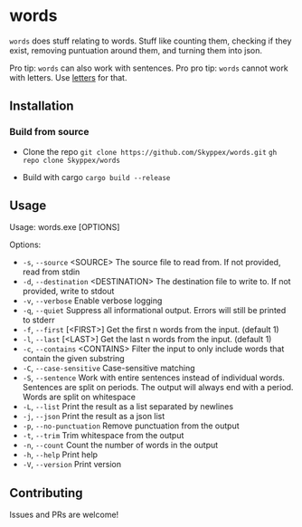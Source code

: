 # words

`words` does stuff relating to words. Stuff like counting them, checking if they
exist, removing puntuation around them, and turning them into json.

Pro tip: `words` can also work with sentences.
Pro pro tip: `words` cannot work with letters. Use [letters](https://github.com/Skyppex/letters) for that.

## Installation

### Build from source

- Clone the repo
  `git clone https://github.com/Skyppex/words.git`
  `gh repo clone Skyppex/words`

- Build with cargo
  `cargo build --release`

## Usage

Usage: words.exe [OPTIONS]

Options:

- `-s`, `--source` \<SOURCE\> The source file to read from. If not provided, read from stdin
- `-d`, `--destination` \<DESTINATION\> The destination file to write to. If not provided, write to stdout
- `-v`, `--verbose` Enable verbose logging
- `-q`, `--quiet` Suppress all informational output. Errors will still be printed to stderr
- `-f`, `--first` [\<FIRST\>] Get the first n words from the input. (default 1)
- `-l`, `--last` [\<LAST\>] Get the last n words from the input. (default 1)
- `-c`, `--contains` \<CONTAINS\> Filter the input to only include words that contain the given substring
- `-C`, `--case-sensitive` Case-sensitive matching
- `-S`, `--sentence` Work with entire sentences instead of individual words. Sentences are split on periods. The output will always end with a period. Words are split on whitespace
- `-L`, `--list` Print the result as a list separated by newlines
- `-j`, `--json` Print the result as a json list
- `-p`, `--no-punctuation` Remove punctuation from the output
- `-t`, `--trim` Trim whitespace from the output
- `-n`, `--count` Count the number of words in the output
- `-h`, `--help` Print help
- `-V`, `--version` Print version

## Contributing

Issues and PRs are welcome!
